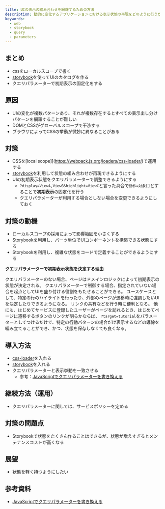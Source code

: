 ```yaml
---
title: UIの表示の組み合わせを網羅するための方法
description: 動的に変化するアプリケーションにおける表示状態の再現をどのように行うか。
keywords:
  - web
  - storybook
  - query
  - parameters
---
```


## まとめ

* cssをローカルスコープで書く
* [storybook](https://storybook.js.org/)を使ってUIのカタログを作る
* クエリパラメーターで初期表示の固定化をする

## 原因

* UIの変化が複数パターンあり、それが複数存在するとすべての表示出し分けパターンを網羅することが難しい
* DOMとCSSがグローバルスコープで干渉する
* ブラウザによってCSSの挙動が微妙に異なることがある

## 対策

* CSSを[local scope]](https://webpack.js.org/loaders/css-loader/)で運用する
* [storybook](https://storybook.js.org/)を利用して状態の組み合わせが再現できるようにする
* UIの初期表示状態をクエリパラメーターで調整できるようにする
  * `?display=ViewA,ViewB&highlight=ViewC`と言った具合で`動作=対象[]`とすることで**初期表示**の固定化を行う
  * クエリパラメーターが利用する場合としない場合を変更できるようにしておく

## 対策の動機

* ローカルスコープの採用によって影響範囲を小さくする
* Storybookを利用し、パーツ単位でUIコンポーネントを構築できる状態にする
* Storybookを利用し、複雑な状態をコードで定義することができるようにする

**クエリパラメーターで初期表示状態を決定する理由**

クエリパラメーターのない場合、ページはドメインロジックによって初期表示の状態が決定される。
クエリパラメーターで制御する場合、指定されていない場合を起点としてUIを盛り付ける役割をもたせることができる。
ユースケースとして、特定の行のハイライトを行ったり、外部のページが遷移時に強調したいUIを決定したりできるようになる。
リンクの共有などを行う時に便利となる。
他にも、はじめてサービスに登録したユーザーがページを訪れるとき、はじめてページに遷移するボタンのリンクが明らかならば、
`?target=tutorial`をパラメーターとしてつけるだけで、特定の行動パターンの場合だけ表示するなどの導線を組み立てることができ、かつ、状態を保存しなくても良くなる。

## 導入方法

* [css-loader](https://webpack.js.org/loaders/css-loader/)を入れる
* [storybook](https://storybook.js.org/)を入れる
* クエリパラメーターと表示挙動を一致させる
  * 参考：[JavaScriptでクエリパラメーターを書き換える](../javascript/change-query-params.md)

## 継続方法（運用）

* クエリパラメーターに関しては、サービスポリシーを定める

## 対策の問題点

* Storybookで状態をたくさん作ることはできるが、状態が増えすぎるとメンテナンスコストが高くなる

## 展望

* 状態を軽く持つようにしたい

## 参考資料

* [JavaScriptでクエリパラメーターを書き換える](../javascript/change-query-params.md)


